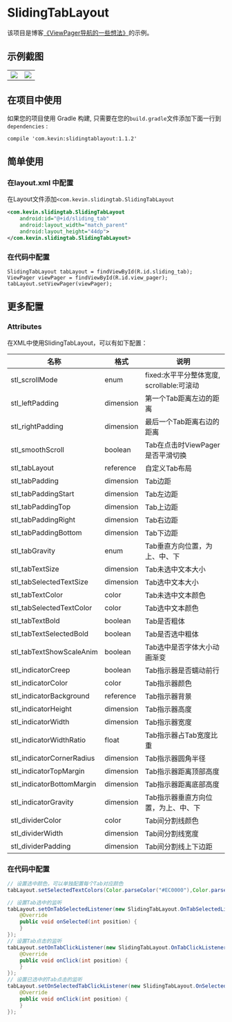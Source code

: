 # SlidingTabLayout

该项目是博客[《ViewPager导航的一些想法》](https://blog.csdn.net/xuehuayous/article/details/83178601)的示例。

## 示例截图

<div>
  <table>
    <tr>
      <td>
        <img src="https://raw.githubusercontent.com/xuehuayous/SlidingTabLayout/master/sample/art/sample1.gif" />
      </td>
      <td>
        <img src="https://raw.githubusercontent.com/xuehuayous/SlidingTabLayout/master/sample/art/sample2.gif" />
      </td>
    </tr>
  </table>
</div>

## 在项目中使用

如果您的项目使用 Gradle 构建, 只需要在您的`build.gradle`文件添加下面一行到 `dependencies` :

```
compile 'com.kevin:slidingtablayout:1.1.2'
```

## 简单使用

### 在layout.xml 中配置

在Layout文件添加`<com.kevin.slidingtab.SlidingTabLayout`

```XML
<com.kevin.slidingtab.SlidingTabLayout
    android:id="@+id/sliding_tab"
    android:layout_width="match_parent"
    android:layout_height="44dp">
</com.kevin.slidingtab.SlidingTabLayout>
```
### 在代码中配置

```
SlidingTabLayout tabLayout = findViewById(R.id.sliding_tab);
ViewPager viewPager = findViewById(R.id.view_pager);
tabLayout.setViewPager(viewPager);
```

## 更多配置

### Attributes

在XML中使用SlidingTabLayout，可以有如下配置：

名称 | 格式 |  说明
-|-|-
stl_scrollMode | enum | fixed:水平平分整体宽度, scrollable:可滚动 |
stl_leftPadding | dimension | 第一个Tab距离左边的距离 |
stl_rightPadding | dimension | 最后一个Tab距离右边的距离 |
stl_smoothScroll | boolean | Tab在点击时ViewPager是否平滑切换 |
stl_tabLayout | reference | 自定义Tab布局 |
stl_tabPadding | dimension | Tab边距 |
stl_tabPaddingStart | dimension | Tab左边距 |
stl_tabPaddingTop | dimension | Tab上边距 |
stl_tabPaddingRight | dimension | Tab右边距 |
stl_tabPaddingBottom | dimension | Tab下边距 |
stl_tabGravity | enum | Tab垂直方向位置，为上、中、下 |
stl_tabTextSize | dimension | Tab未选中文本大小 |
stl_tabSelectedTextSize | dimension | Tab选中文本大小 |
stl_tabTextColor | color | Tab未选中文本颜色 |
stl_tabSelectedTextColor | color | Tab选中文本颜色 |
stl_tabTextBold | boolean | Tab是否粗体 |
stl_tabTextSelectedBold | boolean | Tab是否选中粗体 |
stl_tabTextShowScaleAnim | boolean | Tab选中是否字体大小动画渐变 |
stl_indicatorCreep | boolean | Tab指示器是否蠕动前行 |
stl_indicatorColor | color | Tab指示器颜色 |
stl_indicatorBackground | reference | Tab指示器背景 |
stl_indicatorHeight | dimension | Tab指示器高度 |
stl_indicatorWidth | dimension | Tab指示器宽度 |
stl_indicatorWidthRatio | float | Tab指示器占Tab宽度比重 |
stl_indicatorCornerRadius | dimension | Tab指示器圆角半径 |
stl_indicatorTopMargin | dimension | Tab指示器距离顶部高度 |
stl_indicatorBottomMargin | dimension | Tab指示器距离底部高度 |
stl_indicatorGravity | dimension | Tab指示器垂直方向位置，为上、中、下 |
stl_dividerColor | color | Tab间分割线颜色 |
stl_dividerWidth | dimension | Tab间分割线宽度 |
stl_dividerPadding | dimension | Tab间分割线上下边距 |

### 在代码中配置

```java
// 设置选中颜色，可以单独配置每个Tab对应颜色
tabLayout.setSelectedTextColors(Color.parseColor("#EC0000"),Color.parseColor("#EC0000"));

// 设置Tab选中的监听
tabLayout.setOnTabSelectedListener(new SlidingTabLayout.OnTabSelectedListener() {
    @Override
    public void onSelected(int position) {
    }
});
// 设置Tab点击的监听
tabLayout.setOnTabClickListener(new SlidingTabLayout.OnTabClickListener() {
    @Override
    public void onClick(int position) {
    }
});
// 设置已选中的Tab点击的监听
tabLayout.setOnSelectedTabClickListener(new SlidingTabLayout.OnSelectedTabClickListener() {
    @Override
    public void onClick(int position) {
    }
});
```